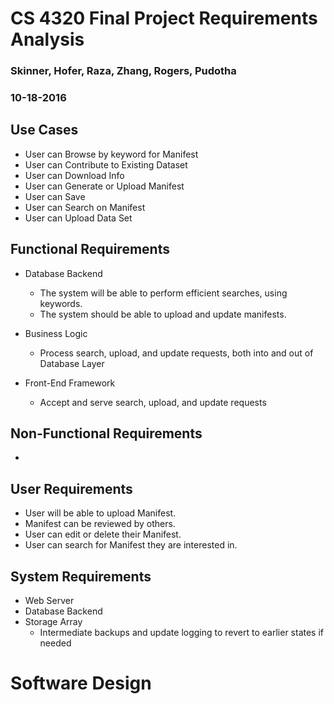 # CS 4320 Final Project Requirements Analysis

### Skinner, Hofer, Raza, Zhang, Rogers, Pudotha

### 10-18-2016

## Use Cases
- User can Browse by keyword for Manifest
- User can Contribute to Existing Dataset
- User can Download Info
- User can Generate or Upload Manifest
- User can Save
- User can Search on Manifest
- User can Upload Data Set

## Functional Requirements
- Database Backend
  - The system will be able to perform efficient searches, using keywords.
  - The system should be able to upload and update manifests.

- Business Logic
  - Process search, upload, and update requests, both into and out of Database Layer
- Front-End Framework
  - Accept and serve search, upload, and update requests

## Non-Functional Requirements
-

## User Requirements
- User will be able to upload Manifest.
- Manifest can be reviewed by others.
- User can edit or delete their Manifest.
- User can search for Manifest they are interested in. 

## System Requirements
- Web Server
- Database Backend
- Storage Array
  - Intermediate backups and update logging to revert to earlier states if needed

# Software Design

